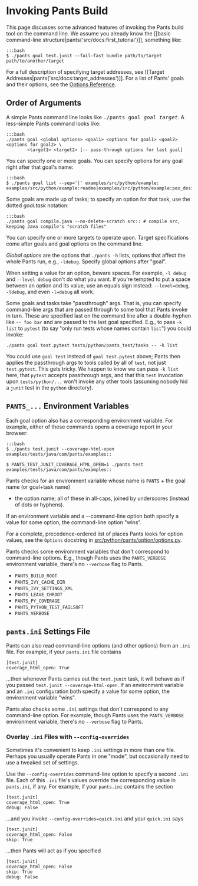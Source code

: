 Invoking Pants Build
====================

This page discusses some advanced features of invoking the Pants build
tool on the command line. We assume you already know the
[[basic command-line structure|pants('src/docs:first_tutorial')]],
something like:

    :::bash
    $ ./pants goal test.junit --fail-fast bundle path/to/target path/to/another/target

For a full description of specifying target addresses, see
[[Target Addresses|pants('src/docs:target_addresses')]].
For a list of Pants' goals and their options, see the
<a href="options_reference.html">Options Reference</a>.

Order of Arguments
------------------

A simple Pants command line looks like <tt>./pants goal <var>goal</var> <var>target</var></tt>.
A less-simple Pants command looks like:

    :::bash
    ./pants goal <global options> <goal1> <options for goal1> <goal2> <options for goal2> \
            <target1> <target2> [-- pass-through options for last goal]

You can specify one or more goals. You can specify options for any goal right after that goal's
name:

    :::bash
    $ ./pants goal list --sep='|' examples/src/python/example:
    examples/src/python/example:readme|examples/src/python/example:pex_design|examples/sr...

Some goals are made up of tasks; to specify an option for that task, use the dotted
_goal.task_ notation:

    :::bash
    ./pants goal compile.java --no-delete-scratch src:: # compile src, keeping Java compile's "scratch files"

You can specify one or more targets to operate upon. Target specifications come after goals
and goal options on the command line.

<em>Global options</em> are the options that `./pants -h` lists, options that affect the whole
Pants run, e.g., `-ldebug`. Specify global options after "goal".

When setting a value for an option, beware spaces. For example, `-l debug` and `--level debug`
don't do what you want. If you're tempted to put a space between an option and its value, use an
equals sign instead: `--level=debug`, `-ldebug`, and even `-l=debug` all work.

Some goals and tasks take "passthrough" args. That is, you can specify command-line args that are
passed through to some tool that Pants invoke in turn. These are specified last on the command
line after a double-hyphen like `-- foo bar` and are passed to the last goal specified. E.g., to
pass `-k list` to `pytest` (to say "only run tests whose names contain `list`") you could invoke:

    ./pants goal test.pytest tests/python/pants_test/tasks -- -k list

You could use `goal test` instead of `goal test.pytest` above; Pants then applies the
passthrough args to tools called by all of `test`, not just `test.pytest`.
This gets tricky. We happen to know we can pass `-k list` here, that `pytest` accepts passthrough
args, and that this `test` invocation upon `tests/python/...` won't invoke any other tools
(assuming nobody hid a `junit` test in the `python` directory).

`PANTS_...` Environment Variables
---------------------------------

Each goal option also has a corresponding environment variable. For example, either of these
commands opens a coverage report in your browser:

    :::bash
    $ ./pants test.junit --coverage-html-open examples/tests/java/com/pants/examples::

    $ PANTS_TEST_JUNIT_COVERAGE_HTML_OPEN=1 ./pants test examples/tests/java/com/pants/examples::

Pants checks for an environment variable whose name is `PANTS` + the goal name (or goal+task name)
+ the option name; all of these in all-caps, joined by underscores (instead of dots or hyphens).

If an environment variable and a --command-line option both specify a value for some option, the
command-line option "wins".

For a complete, precedence-ordered list of places Pants looks for option values, see the
`Options` docstring in
[src/python/pants/option/options.py](https://github.com/pantsbuild/pants/blob/master/src/python/pants/option/options.py).

Pants checks some environment variables that don't correspond to command-line options.
E.g., though Pants uses the `PANTS_VERBOSE` environment variable, there's no `--verbose` flag
to Pants.

* `PANTS_BUILD_ROOT`
* `PANTS_IVY_CACHE_DIR`
* `PANTS_IVY_SETTINGS_XML`
* `PANTS_LEAVE_CHROOT`
* `PANTS_PY_COVERAGE`
* `PANTS_PYTHON_TEST_FAILSOFT`
* `PANTS_VERBOSE`

`pants.ini` Settings File
-------------------------

Pants can also read command-line options (and other options) from an `.ini` file. For example, if
your `pants.ini` file contains

    [test.junit]
    coverage_html_open: True

...then whenever Pants carries out the `test.junit` task, it will behave as if you passed
`test.junit --coverage-html-open`. If an environment variable and an `.ini` configuration both
specify a value for some option, the environment variable "wins".

Pants also checks some `.ini` settings that don't correspond to any command-line option.
For example, though Pants uses the `PANTS_VERBOSE` environment variable, there's no `--verbose`
flag to Pants.

### Overlay `.ini` Files with `--config-overrides`

Sometimes it's convenient to keep `.ini` settings in more than one file. Perhaps you usually
operate Pants in one "mode", but occasionally need to use a tweaked set of settings.

Use the `--config-overrides` command-line option to specify a second `.ini` file. Each of
this `.ini` file's values override the corresponding value in `pants.ini`, if any.
For example, if your `pants.ini` contains the section

    [test.junit]
    coverage_html_open: True
    debug: False

...and you invoke `--config-overrides=quick.ini` and your `quick.ini` says

    [test.junit]
    coverage_html_open: False
    skip: True

...then Pants will act as if you specified

    [test.junit]
    coverage_html_open: False
    skip: True
    debug: False

